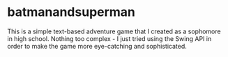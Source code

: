 # batmanandsuperman

This is a simple text-based adventure game that I created as a sophomore in high school. Nothing too complex - I just tried 
using the Swing API in order to make the game more eye-catching and sophisticated.
